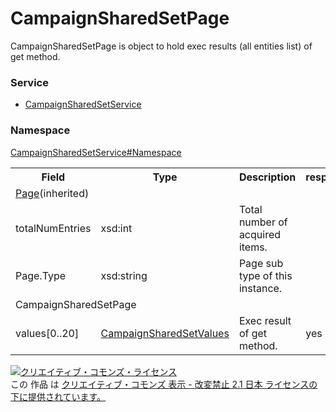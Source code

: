 # CampaignSharedSetPage
CampaignSharedSetPage is object to hold exec results (all entities list) of get method.

### Service
+ [CampaignSharedSetService](../../services/CampaignSharedSetService.md)

### Namespace
[CampaignSharedSetService#Namespace](../../services/CampaignSharedSetService.md#namespace)

<table>
 <tr>
  <th>Field</th>
  <th>Type</th>
  <th>Description</th>
  <th>response</th>
  <th>get</th>
  <th>add</th>
  <th>set</th>
  <th>remove</th>
 </tr>
 <tr>
  <td colspan="8"><a href="../Common/Page.md">Page</a>(inherited)</td>
 </tr>
 <tr>
  <td>totalNumEntries</td>
  <td>xsd:int</td>
  <td>Total number of acquired items.</td>
  <td colspan="5"></td>
 </tr>
 <tr>
  <td>Page.Type</td>
  <td>xsd:string</td>
  <td>Page sub type of this instance.</td>
  <td colspan="5"></td>
 </tr>
 <tr>
  <td colspan="8">CampaignSharedSetPage</td>
 </tr>
 <tr>
  <td>values[0..20]</td>
  <td><a href="CampaignSharedSetValues.md">CampaignSharedSetValues</a></td>
  <td>Exec result of get method.</td>
  <td>yes</td>
  <td>-</td>
  <td>-</td>
  <td>-</td>
  <td>-</td>
 </tr>
</table>

<a rel="license" href="http://creativecommons.org/licenses/by-nd/2.1/jp/"><img alt="クリエイティブ・コモンズ・ライセンス" style="border-width:0" src="https://i.creativecommons.org/l/by-nd/2.1/jp/88x31.png" /></a><br />この 作品 は <a rel="license" href="http://creativecommons.org/licenses/by-nd/2.1/jp/">クリエイティブ・コモンズ 表示 - 改変禁止 2.1 日本 ライセンスの下に提供されています。</a>
